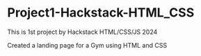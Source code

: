 # Project1-Hackstack-HTML_CSS

This is 1st project by Hackstack HTML/CSS/JS 2024

Created a landing page for a Gym using HTML and CSS
